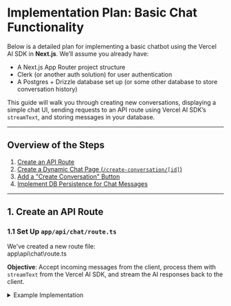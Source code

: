 # Implementation Plan: Basic Chat Functionality

Below is a detailed plan for implementing a basic chatbot using the Vercel AI SDK in **Next.js**. We’ll assume you already have:

- A Next.js App Router project structure
- Clerk (or another auth solution) for user authentication
- A Postgres + Drizzle database set up (or some other database to store conversation history)

This guide will walk you through creating new conversations, displaying a simple chat UI, sending requests to an API route using Vercel AI SDK’s `streamText`, and storing messages in your database.

---

## Overview of the Steps

1. [Create an API Route](#1-create-an-api-route)
2. [Create a Dynamic Chat Page (`/create-conversation/[id]`)](#2-create-a-dynamic-chat-page)
3. [Add a "Create Conversation" Button](#3-add-a-create-conversation-button)
4. [Implement DB Persistence for Chat Messages](#4-implement-db-persistence-required)

---

## 1. Create an API Route

### 1.1 Set Up `app/api/chat/route.ts`

We've created a new route file:  
app\api\chat\route.ts


**Objective**: Accept incoming messages from the client, process them with `streamText` from the Vercel AI SDK, and stream the AI responses back to the client.

<details>
<summary>Example Implementation</summary>

```ts
import { NextResponse } from "next/server"
// Example: If you're using google gemini, import that:
import { google } from "@ai-sdk/google"
import { streamText, convertToCoreMessages } from "ai"

// If you prefer OpenAI, you might do:
// import { openai } from "@ai-sdk/openai"

export async function POST(req: Request) {
  try {
    // 1) Parse the request body
    const { messages, id } = await req.json()

    // 2) Convert messages to the AI Core format (optional, but helpful)
    // If you're already using AI's "Message" format, you may skip or adapt.
    const coreMessages = convertToCoreMessages(messages)

    // 3) Call streamText with your chosen model
    // Example with Google Gemini. Adjust to your liking.
    const result = await streamText({
      model: google("gemini-2.0-flash-exp"),
      system: "You are a friendly AI assistant.",
      messages: coreMessages,

      // 4) Optionally handle finishing to do DB updates, usage tracking, etc.
      onFinish: async ({ responseMessages }) => {
        // We'll handle DB saving in step #4 of the plan
        // If you want to store partial chat logs now, you can do so here
      },
    })

    // 5) Return streaming response back to the client
    return result.toDataStreamResponse({})

  } catch (error) {
    console.error("Chat route error:", error)
    return NextResponse.json(
      { error: "Something went wrong with the AI request." },
      { status: 500 }
    )
  }
}

</details>
```

**Important:**

- This route expects an array of messages and a conversation id from the client.
- If you are using Clerk authentication, you can optionally verify the user’s identity here (by reading the auth() inside or using the Clerk middleware).
- For now, we only handle the streaming text. Storing messages in the DB or updating them will happen in step #4.


# Create a Dynamic Chat Page

We’ll use Next.js dynamic routes for our chat. We've defined the route structure as:
app\create-conversation\[id]\page.tsx

**Why:**

- Each conversation has a unique ID.
- Once the user creates a conversation (either in the database or ephemeral), they’ll be redirected to "/create-conversation/<some-id>".
- This page will show the chat UI (powered by the AI SDK’s useChat hook).

## 2.1 Route File: /create-conversation/[id]/page.tsx

<details> <summary>Example Implementation</summary>

// app/create-conversation/[id]/page.tsx
"use client"

import { useParams } from "next/navigation"
import { useChat } from "ai/react"
import React from "react"

/**
 * This is the page for an ongoing conversation.
 * The [id] is the conversation's unique identifier.
 */
export default function ConversationPage() {
  // 1) Extract the dynamic route param: conversation "id"
  const params = useParams()
  const conversationId = params?.id // string

  /**
   * 2) Set up the useChat hook:
   * - api: "/api/chat" => the endpoint we created in step 1
   * - id: conversationId => so each conversation is identified on the server side
   * - initialMessages: if we want to fetch from DB, we can do it here or in step #4
   */
  const {
    messages,
    input,
    handleInputChange,
    handleSubmit,
    isLoading,
    stop,
  } = useChat({
    api: "/api/chat",
    id: conversationId,
  })

  /**
   * 3) Basic UI:
   * - We show each message
   * - We allow the user to submit new messages via a form
   * - Provide a "Stop" button to abort streaming if needed
   */
  return (
    <div className="max-w-md mx-auto p-4 space-y-4">
      <h1 className="text-xl font-bold">Conversation: {conversationId}</h1>

      {/* Display existing messages */}
      <div className="space-y-2 bg-white p-2 rounded">
        {messages.map((m) => (
          <div key={m.id} className="border-b pb-2">
            <p>
              <strong>{m.role === "user" ? "User" : "Assistant"}:</strong>{" "}
              {m.content}
            </p>
          </div>
        ))}
      </div>

      {/* Show loading spinner or "Stop" button if AI is streaming */}
      {isLoading && (
        <button className="bg-gray-200 py-1 px-2 rounded" onClick={stop}>
          Stop Generation
        </button>
      )}

      {/* Form to send new user messages */}
      <form
        onSubmit={(e) => {
          // We call handleSubmit, which triggers the API call to /api/chat
          handleSubmit(e)
        }}
        className="flex gap-2 items-center"
      >
        <input
          className="border p-2 flex-grow"
          placeholder="Your message..."
          value={input}
          onChange={handleInputChange}
          disabled={isLoading}
        />
        <button
          type="submit"
          className="bg-blue-600 text-white py-2 px-4 rounded"
          disabled={isLoading}
        >
          Send
        </button>
      </form>
    </div>
  )
}

</details>

Note, this is the existing code for app\create-conversation\[id]\page.tsx

```typescript
import RootLayout from "@/components/custom-ui/nav"
import CreateConversation from "@/components/custom-ui/create-conversation"
import { auth } from "@clerk/nextjs/server"
import { redirect } from "next/navigation"

export default async function CreateConversationPage() {
  const { userId } = await auth()

  if (!userId) {
    redirect("/sign-in")
  }

  return (
    <RootLayout>
      <div className="h-full bg-background">
        <CreateConversation />
      </div>
    </RootLayout>
  )
}
```

**Key Points:**

- useChat automatically:
  - Maintains the messages[] state
  - Appends new AI responses as streaming data arrives from the /api/chat route
  - Streams partial responses in real-time
  - Provides isLoading, stop(), error states, etc.


# 3. Add a "Create Conversation" Button

We assume you already have a CreateConversation component that the user clicks to begin a new conversation. Let’s add some logic so that when they click “Create Conversation,” we create a conversation ID (in the DB or ephemeral) and then navigate to /create-conversation/[id].

## 3.1 Example Button Flow

"use client"

import React from "react"
import { useRouter } from "next/navigation"
import { Button } from "@/components/ui/button"  // or your own button

export default function CreateConversation() {
  const router = useRouter()

  // This function calls an endpoint that returns a new conversation ID.
  // We'll make a small "create conversation" endpoint or do it inline if you prefer
  async function handleCreateConversation() {
    try {
      // example fetch to a "create conversation" endpoint
      const res = await fetch("/api/new-conversation", {
        method: "POST",
      })
      const { id } = await res.json()

      // Navigate to that conversation’s page
      router.push(`/create-conversation/${id}`)
    } catch (error) {
      console.error("Failed to create new conversation:", error)
    }
  }

  return (
    <Button onClick={handleCreateConversation}>
      Create Conversation
    </Button>
  )
}

**Existing Create Conversation Button**

components\custom-ui\create-conversation.tsx

```typescript
"use client"

import * as React from "react"
import { cn } from "@/lib/utils"
import { Button } from "@/components/ui/button"
import { Plus } from 'lucide-react'
import { useRouter } from "next/navigation"
import UserAvatar from "@/public/assets/user_avatar.svg"
import Image from "next/image"

const Card = React.forwardRef<
  HTMLDivElement,
  React.HTMLAttributes<HTMLDivElement>
>(({ className, ...props }, ref) => (
  <div
    ref={ref}
    className={cn(
      "rounded-lg border bg-card text-card-foreground shadow-sm",
      className
    )}
    {...props}
  />
))
Card.displayName = "Card"

export default function CreateConversation() {
  const router = useRouter()
  
  const onClick = () => {
    router.push("/create-conversation-chat")
  }

  return (
    <div className="w-full h-full p-4">
      <Card 
        className="w-full h-full cursor-pointer transition-all hover:shadow-md flex flex-col items-center justify-center bg-white gap-4 rounded-lg"
        onClick={onClick}
      >
        {/* Option 1: Light grey background with dark grey icon */}
        <Image 
          src={UserAvatar}
          alt="User Avatar"
          width={56}
          height={56}
          className="text-gray-600"
        />

        {/* Option 2: Dark grey background with light grey icon */}
        {/* <div className="rounded-full bg-gray-700 p-8">
          <Sparkles className="w-16 h-16 text-gray-200" />
        </div> */}

        {/* Option 3: Very light grey background with black icon */}
        {/* <div className="rounded-full bg-gray-50 p-8">
          <Sparkles className="w-16 h-16 text-black" />
        </div> */}

        <div className="text-center space-y-2 max-w-md">
          <h2 className="text-xl font-semibold text-gray-900">
            No conversations yet.
          </h2>
          <p className="text-sm text-gray-500">
            Let's get started! Begin a quick and simple chat to create a personalized conversational AI to share with your recipients.
          </p>
        </div>
        <Button 
          className="bg-[#0070f3] hover:bg-[#0060d3] text-white mt-4"
          onClick={(e) => {
            e.stopPropagation()
            onClick()
          }}
        >
          <Plus className="w-4 h-4 mr-2" />
          Create Conversation
        </Button>
      </Card>
    </div>
  )
}
```

## 3.2 Server Route for Conversation Creation (Optional)

If you want to store the conversation in your DB immediately, do something like:

```typescript
// app/api/new-conversation/route.ts
import { NextResponse } from "next/server"
import { randomUUID } from "crypto"
import { createConversationInDb } from "@/db/someQueries"

export async function POST() {
  // 1) Generate ID
  const newId = randomUUID()

  // 2) Possibly store in the DB (an empty conversation row)
  await createConversationInDb(newId)

  // 3) Return ID to the client
  return NextResponse.json({ id: newId })
}
```

Then your CreateConversation client just hits /api/new-conversation.

# 4. Implement DB Persistence

## 4.1 Overview

We want to save the conversation’s messages in our database so that:

- The chat can be reloaded or resumed if the user refreshes
- We have historical logs or can reference them later

**Approach:**

- Load existing messages from the DB each time we open /create-conversation/[id].
- Append new user messages when the user sends them.
- Append new AI response messages in the onFinish callback from streamText.

## 4.2 Database Setup

We will need to create a new table. 

Think through all the fields we may need.

-- Example pseudo-table in Drizzle or raw SQL
CREATE TABLE conversations (
  id UUID PRIMARY KEY,
  user_id UUID NOT NULL,           -- clerk or your user ID
  messages JSONB NOT NULL DEFAULT '[]',
  created_at TIMESTAMP NOT NULL DEFAULT NOW(),
  updated_at TIMESTAMP NOT NULL DEFAULT NOW()
);

<example_files_database>
**Example of Existing Database Schema and other files**

db\schema\interviews-schema.ts

```typescript
import { pgTable, text, timestamp, uuid, integer } from "drizzle-orm/pg-core";

export const interviewsTable = pgTable("interviews", {
  id: uuid("id").defaultRandom().primaryKey(),
  userId: text("user_id").notNull(),
  clientName: text("client_name").notNull(),
  uniqueCustomerIdentifier: text("unique_customer_identifier").notNull(),
  useCase: text("use_case").notNull(),
  intervieweeFirstName: text("interviewee_first_name").notNull(),
  intervieweeLastName: text("interviewee_last_name").notNull(),
  intervieweeEmail: text("interviewee_email").notNull(),
  intervieweeNumber: text("interviewee_number"),
  callId: text("call_id").notNull(),
  status: text("status").notNull().default("ready for review"),
  dateCompleted: timestamp("date_completed").notNull(),
  interviewStartTime: timestamp("interview_start_time").notNull(),
  interviewEndTime: timestamp("interview_end_time").notNull(),
  totalInterviewMinutes: integer("total_interview_minutes").notNull(),
  conversationHistoryRaw: text("conversation_history_raw"),
  conversationHistoryCleaned: text("conversation_history_cleaned"),
  interviewAudioLink: text("interview_audio_link"),
  clientCompanyDescription: text("client_company_description"),
  agentName: text("agent_name").notNull(),
  voiceId: text("voice_id").notNull(),
  analysisOutput: text("analysis_output"),
  analysisPart01: text("analysis_part01"),
  analysisPart02: text("analysis_part02"),
  analysisPart03: text("analysis_part03"),
  analysisPart04: text("analysis_part04"),
  analysisPart05: text("analysis_part05"),
  analysisPart06: text("analysis_part06"),
  createdAt: timestamp("created_at").defaultNow().notNull(),
  updatedAt: timestamp("updated_at")
    .defaultNow()
    .notNull()
    .$onUpdate(() => new Date()),
});

export type InsertInterview = typeof interviewsTable.$inferInsert;
export type SelectInterview = typeof interviewsTable.$inferSelect; 
```

db\queries\interviews-queries.ts

```typescript
"use server";

import { db } from "@/db/db";
import { eq } from "drizzle-orm";
import { InsertInterview, interviewsTable, SelectInterview } from "../schema/interviews-schema";

export const createInterview = async (data: InsertInterview) => {
  try {
    const [newInterview] = await db.insert(interviewsTable).values(data).returning();
    return newInterview;
  } catch (error) {
    console.error("Error creating interview:", error);
    throw new Error("Failed to create interview");
  }
};

export const getInterviewById = async (id: string) => {
  try {
    const interview = await db.query.interviews.findFirst({
      where: eq(interviewsTable.id, id),
    });
    
    if (interview) {
      // Normalize status value
      return {
        ...interview,
        status: interview.status?.toLowerCase() === 'reviewed' ? 'reviewed' : 'ready for review'
      };
    }
    return interview;
  } catch (error) {
    console.error("Error getting interview:", error);
    throw new Error("Failed to get interview");
  }
};

export const getInterviewsByUserId = async (userId: string): Promise<SelectInterview[]> => {
  try {
    const interviews = await db
      .select()
      .from(interviewsTable)
      .where(eq(interviewsTable.userId, userId));
    
    // Normalize status values
    return interviews.map(interview => ({
      ...interview,
      status: interview.status?.toLowerCase() === 'reviewed' ? 'reviewed' : 'ready for review'
    }));
  } catch (error) {
    console.error("Error getting interviews:", error);
    throw new Error("Failed to get interviews");
  }
};

export const getAllInterviews = async (): Promise<SelectInterview[]> => {
  return db.query.interviews.findMany();
};

export const updateInterview = async (id: string, data: Partial<InsertInterview>) => {
  try {
    const [updatedInterview] = await db
      .update(interviewsTable)
      .set(data)
      .where(eq(interviewsTable.id, id))
      .returning();
    return updatedInterview;
  } catch (error) {
    console.error("Error updating interview:", error);
    throw new Error("Failed to update interview");
  }
};

export const deleteInterview = async (id: string) => {
  try {
    await db.delete(interviewsTable).where(eq(interviewsTable.id, id));
  } catch (error) {
    console.error("Error deleting interview:", error);
    throw new Error("Failed to delete interview");
  }
}; 
```
db\actions\interviews-actions.ts
```typescript
"use server";

import { createInterview, updateInterview } from "@/db/queries/interviews-queries";
import { InsertInterview } from "@/db/schema/interviews-schema";
import { revalidatePath } from "next/cache";

type ActionState = {
  status: "success" | "error";
  message: string;
  data?: any;
};

export async function createInterviewAction(interview: InsertInterview): Promise<ActionState> {
  try {
    // Ensure status is set correctly for new interviews
    const normalizedInterview = {
      ...interview,
      status: interview.status?.toLowerCase() === 'reviewed' ? 'reviewed' : 'ready for review'
    };
    const newInterview = await createInterview(normalizedInterview);
    revalidatePath("/interview");
    return { status: "success", message: "Interview created successfully", data: newInterview };
  } catch (error) {
    console.error("Error creating interview:", error);
    return { status: "error", message: "Failed to create interview" };
  }
}

export async function updateInterviewAction(id: string, data: Partial<InsertInterview>): Promise<ActionState> {
  try {
    // Normalize status if it's being updated
    const normalizedData = {
      ...data,
      status: data.status ? 
        (data.status.toLowerCase() === 'reviewed' ? 'reviewed' : 'ready for review') 
        : undefined
    };
    const updatedInterview = await updateInterview(id, normalizedData);
    revalidatePath("/interview");
    return { status: "success", message: "Interview updated successfully", data: updatedInterview };
  } catch (error) {
    console.error("Error updating interview:", error);
    return { status: "error", message: "Failed to update interview" };
  }
} 
```

actions\interviews-actions.ts
```typescript
"use server";

import { createInterview, deleteInterview, getInterviewById, getAllInterviews, updateInterview } from "@/db/queries/interviews-queries";
import { InsertInterview } from "@/db/schema/interviews-schema";
import { ActionState } from "@/types";
import { revalidatePath } from "next/cache";

export async function createInterviewAction(interview: InsertInterview): Promise<ActionState> {
  try {
    const newInterview = await createInterview(interview);
    revalidatePath("/interview");
    return { status: "success", message: "Interview created successfully", data: newInterview };
  } catch (error) {
    console.error("Error creating interview:", error);
    return { status: "error", message: "Failed to create interview" };
  }
}

export async function getInterviewsAction(): Promise<ActionState> {
  try {
    const interviews = await getAllInterviews();
    return { status: "success", message: "Interviews retrieved successfully", data: interviews };
  } catch (error) {
    console.error("Error getting interviews:", error);
    return { status: "error", message: "Failed to get interviews" };
  }
}

export async function getInterviewAction(id: string): Promise<ActionState> {
  try {
    const interview = await getInterviewById(id);
    return { status: "success", message: "Interview retrieved successfully", data: interview };
  } catch (error) {
    console.error("Error getting interview by ID:", error);
    return { status: "error", message: "Failed to get interview" };
  }
}

export async function updateInterviewAction(id: string, data: Partial<InsertInterview>): Promise<ActionState> {
  try {
    const updatedInterview = await updateInterview(id, data);
    revalidatePath("/interview");
    return { status: "success", message: "Interview updated successfully", data: updatedInterview };
  } catch (error) {
    console.error("Error updating interview:", error);
    return { status: "error", message: "Failed to update interview" };
  }
}

export async function deleteInterviewAction(id: string): Promise<ActionState> {
  try {
    await deleteInterview(id);
    revalidatePath("/interview");
    return { status: "success", message: "Interview deleted successfully" };
  } catch (error) {
    console.error("Error deleting interview:", error);
    return { status: "error", message: "Failed to delete interview" };
  }
} 
```

</example_files_database>


## 4.3 Load Existing Messages

Modify your [id]/page.tsx to fetch existing messages from the DB. Because Next.js App Router can do data fetching in the layout or page, we can do:

<details> <summary>Loading messages in the server component</summary>

// app/create-conversation/[id]/page.tsx
```typescript
import { auth } from "@clerk/nextjs" // if you're using Clerk
import { getConversation } from "@/db/conversationsQueries"
import ConversationChatClient from "./chatClient"  // a separate client component to hold the chat UI

export default async function ConversationPage({ params }: { params: { id: string } }) {
  const { userId } = auth()  // ensure user is logged in
  if (!userId) {
    // handle unauthorized
  }

  // 1) Get existing conversation from DB
  const conversation = await getConversation(params.id, userId)
  // conversation.messages might look like:
  // [{ id: "abc", role: "user", content: "hello" }, {id: "...", role: "assistant", content: "..."}]

  // 2) Pass the messages to a client component so we can use the "useChat" hook there
  return (
    <ConversationChatClient
      initialMessages={conversation?.messages ?? []}
      conversationId={params.id}
    />
  )
}
```
</details>

Then your client component ConversationChatClient.tsx can do:

```typescript
"use client"

import { useChat, Message } from "ai/react"
import React from "react"

type Props = {
  conversationId: string
  initialMessages: Message[]
}

export default function ConversationChatClient({ conversationId, initialMessages }: Props) {
  const {
    messages,
    handleSubmit,
    input,
    handleInputChange,
    isLoading,
    stop,
  } = useChat({
    api: "/api/chat",
    id: conversationId,
    initialMessages,
  })

  /* ...display messages, input form, etc... (similar to step 2.1) */
}
```

## 4.4 Storing Messages on the Server

In the server route (app/api/chat/route.ts), we can do the following:

1. Load the existing messages from DB
2. Append the user’s newly typed message
3. Let streamText run
4. In the onFinish callback, append the AI response messages
5. Save the updated conversation back in the DB

<details> <summary>Full Example with DB Saving</summary>

```typescript
// app/api/chat/route.ts
import { NextResponse } from "next/server"
import { google } from "@ai-sdk/google"
import { streamText, appendClientMessage, appendResponseMessages } from "ai"
import { getConversation, saveConversation } from "@/db/conversationsQueries"
import { auth } from "@clerk/nextjs" // optional if you're using Clerk

export async function POST(req: Request) {
  try {
    const { userId } = auth()  // optional check
    if (!userId) {
      return NextResponse.json({ error: "Unauthorized" }, { status: 401 })
    }

    // 1) Parse incoming request
    const { messages, id } = await req.json()
    if (!id) {
      return NextResponse.json({ error: "Missing conversation ID" }, { status: 400 })
    }

    // 2) Load existing conversation from DB
    const conversation = await getConversation(id, userId)
    const existingMessages = conversation?.messages || []

    // 3) Append the user's new message to the conversation
    //    We assume messages[messages.length - 1] is the user's latest message
    let updatedMessages = appendClientMessage({
      messages: existingMessages,
      message: messages[messages.length - 1],
    })

    // 4) Call the LLM
    const result = await streamText({
      model: google("gemini-1.5-pro-002"),
      messages: updatedMessages,

      // 5) When the AI finishes responding, store the entire conversation
      onFinish: async ({ responseMessages }) => {
        // Append AI's response to the conversation
        const finalMessages = appendResponseMessages({
          messages: updatedMessages,
          responseMessages,
        })

        // Save to DB
        await saveConversation(id, userId, finalMessages)
      },
    })

    // 6) Return streamed response
    return result.toDataStreamResponse({})

  } catch (error) {
    console.error("Error in chat route:", error)
    return NextResponse.json(
      { error: "Failed to process chat" },
      { status: 500 }
    )
  }
}
```
</details>

**key lines**

- appendClientMessage merges the user’s newly typed message into the conversation.
- After the AI is done streaming, we do appendResponseMessages to add the AI’s final answer.
- Then we call saveConversation(id, userId, finalMessages) to store everything.

## 4.5 Example Database Query Functions

If you’re using Drizzle, you might have something like:

```typescript
// db/conversationsQueries.ts
import { db } from "./db" // your drizzle instance
import { conversations } from "./schema" // your Drizzle schema definitions

export async function getConversation(id: string, userId: string) {
  // fetch row with matching id and userId
  const [result] = await db
    .select()
    .from(conversations)
    .where(and(eq(conversations.id, id), eq(conversations.userId, userId)))
  return result
}

export async function saveConversation(id: string, userId: string, messages: any[]) {
  // update the messages JSON column
  await db
    .update(conversations)
    .set({ messages: JSON.stringify(messages) })
    .where(and(eq(conversations.id, id), eq(conversations.userId, userId)))
}
```
(Adjust column names to match your actual schema.)

## Final Recap

1. API Route (app/api/chat/route.ts):

- Uses streamText from Vercel AI SDK to handle user messages and return a streaming AI response.

2. Dynamic Chat Page (/create-conversation/[id]):

- A server component loads existing messages from the database.
- A client component calls useChat to handle user input and streaming AI replies.

3. Create Conversation Button:

- Possibly calls /api/new-conversation to generate an ID, then navigates to "/- create-conversation/[id]".

4. DB Persistence:

- On the server, load existing conversation messages.
- Append user messages, call the model, and then append AI messages in onFinish before saving to DB.

You now have a fully working system:

- Users can start new conversations.
- They see a simple text-based chatbot interface.
- All messages get saved to your database.
- They can refresh or revisit "/create-conversation/[id]" to see the entire conversation so far.